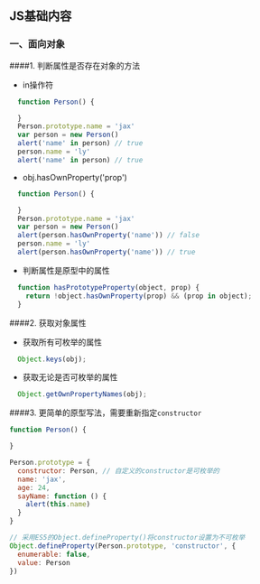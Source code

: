 ## JS基础内容
### 一、面向对象
####1. 判断属性是否存在对象的方法
* in操作符
```javascript
  function Person() {

  }
  Person.prototype.name = 'jax'
  var person = new Person()
  alert('name' in person) // true
  person.name = 'ly'
  alert('name' in person) // true
```
* obj.hasOwnProperty('prop')
```javascript
  function Person() {

  }
  Person.prototype.name = 'jax'
  var person = new Person()
  alert(person.hasOwnProperty('name')) // false
  person.name = 'ly'
  alert(person.hasOwnProperty('name')) // true
```
* 判断属性是原型中的属性
```javascript
  function hasPrototypeProperty(object, prop) {
    return !object.hasOwnProperty(prop) && (prop in object);
  }
```

####2. 获取对象属性
* 获取所有可枚举的属性
```javascript
  Object.keys(obj);
```
* 获取无论是否可枚举的属性
```javascript
  Object.getOwnPropertyNames(obj);
```

####3. 更简单的原型写法，需要重新指定`constructor`
```javascript
function Person() {

}

Person.prototype = {
  constructor: Person, // 自定义的constructor是可枚举的
  name: 'jax',
  age: 24,
  sayName: function () {
    alert(this.name)
  }
}

// 采用ES5的Object.defineProperty()将constructor设置为不可枚举
Object.defineProperty(Person.prototype, 'constructor', {
  enumerable: false,
  value: Person
})
```
